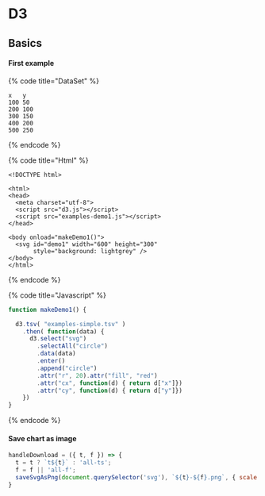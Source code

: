 # D3

## Basics

#### First example

{% code title="DataSet" %}
```text
x	y
100	50
200	100
300	150
400	200
500	250
```
{% endcode %}

{% code title="Html" %}
```markup
<!DOCTYPE html>

<html>
<head>
  <meta charset="utf-8">
  <script src="d3.js"></script>                                  
  <script src="examples-demo1.js"></script>                      
</head>

<body onload="makeDemo1()">                                      
  <svg id="demo1" width="600" height="300"
       style="background: lightgrey" />                          
</body>
</html>
```
{% endcode %}

{% code title="Javascript" %}
```javascript
function makeDemo1() {

  d3.tsv( "examples-simple.tsv" )
    .then( function(data) {
      d3.select("svg")
        .selectAll("circle")
        .data(data)
        .enter()
        .append("circle")
        .attr("r", 20).attr("fill", "red")
        .attr("cx", function(d) { return d["x"]})
        .attr("cy", function(d) { return d["y"]})
    })
}
```
{% endcode %}

#### Save chart as image

```javascript
handleDownload = ({ t, f }) => {
  t = t ? `t${t}` : 'all-ts';
  f = f || 'all-f';
  saveSvgAsPng(document.querySelector('svg'), `${t}-${f}.png`, { scale: 1 })
}
```

